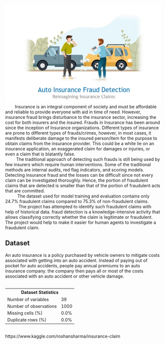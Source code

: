 <div align = 'center'>
<img src="https://github.com/ShubhamNeve/Insurance_claim_fraud/blob/main/Image/New.JPG" width="540" height="320" alt="Insurance_Claims"></center>
</div>
&nbsp;&nbsp;&nbsp;&nbsp;&nbsp;&nbsp;&nbsp; Insurance is an integral component of society and must be affordable
and reliable to provide everyone with aid in time of need. However,
insurance fraud brings disturbance to the insurance sector, increasing the
cost for both insurers and the insured. Frauds in Insurance has been around
since the inception of Insurance organizations. Different types of insurance
are prone to different types of frauds/crimes, however, in most cases, it
manifests deliberate damage to the insured person/item for the purpose to
obtain claims from the insurance provider. This could be a white lie on an
insurance application, an exaggerated claim for damages or injuries, or even
a claim that is blatantly false.
<br>&nbsp;&nbsp;&nbsp;&nbsp;&nbsp;&nbsp;&nbsp;&nbsp;&nbsp;The traditional approach of detecting such frauds is still being used by
few insurers which require human interventions. Some of the traditional
methods are internal audits, red flag indicators, and scoring models.
Detecting insurance fraud and the losses can be difficult since not
every claim can be investigated thoroughly. Hence, the portion of
fraudulent claims that are detected is smaller than that of the portion of
fraudulent acts that are committed.
<br>
&nbsp;&nbsp;&nbsp;&nbsp;&nbsp;&nbsp;&nbsp;&nbsp;&nbsp;&nbsp;The dataset used for model training and evaluation contains only
24.7% fraudulent claims compared to 75.3% of non-fraudulent claims.
<br>&nbsp;&nbsp;&nbsp;&nbsp;&nbsp;&nbsp;&nbsp;&nbsp;&nbsp;&nbsp;&nbsp;The project has attempted to identify such fraudulent claims with
help of historical data. fraud detection is a knowledge-intensive activity
that allows classifying correctly whether the claim is legitimate or
fraudulent. The project would help to make it easier for human agents to
investigate a fraudulent claim.

<h2>Dataset</h2>
An auto insurance is a policy purchased by vehicle owners to mitigate
costs associated with getting into an auto accident. Instead of paying out of
pocket for auto accidents, people pay annual premiums to an auto insurance
company. the company then pays all or most of the costs associated with an
auto accident or other vehicle damage.


<br>
<br>
<table align= 'Center'>
  <tr>
    <th colspan="2">Dataset Statistics</th>
  </tr>
  <tr>
    <td>Number of variables</td>
    <td>39</td>
  </tr>
  <tr>
    <td>Number of observations</td>
    <td>1000</td>
  </tr>
  <tr>
    <td>Missing cells (%)</td>
    <td>0.0%</td>
  </tr>
  <tr>
    <td>Duplicate rows (%)</td>
    <td>0.0%</td>
  </tr>
</table>

<br>
https://www.kaggle.com/roshansharma/insurance-claim
